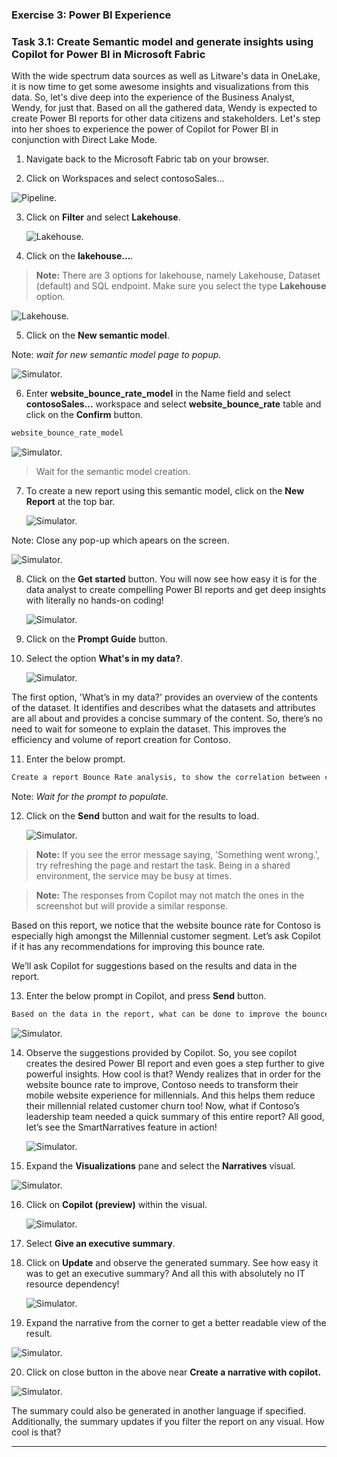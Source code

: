 
### Exercise 3: Power BI Experience
 
### Task 3.1: Create Semantic model and generate insights using Copilot for Power BI  in Microsoft Fabric

With the wide spectrum data sources as well as Litware's data in OneLake, it is now time to get some awesome insights and visualizations from this data. So, let's dive deep into the experience of the Business Analyst, Wendy, for just that. Based on all the gathered data, Wendy is expected to create Power BI reports for other data citizens and stakeholders. Let's step into her shoes to experience the power of Copilot for Power BI in conjunction with Direct Lake Mode.

1. Navigate back to the Microsoft Fabric tab on your browser.

2. Click on Workspaces and select contosoSales…

![Pipeline.](mediaNew/task-1.1-new4.png)

3. Click on **Filter** and select **Lakehouse**.

   ![Lakehouse.](mediaNew/task-1.3-ext-shortcut1.png)	

4. Click on the **lakehouse...**.

>**Note:** There are 3 options for lakehouse, namely Lakehouse, Dataset (default) and SQL endpoint. Make sure you select the type **Lakehouse** option.

   ![Lakehouse.](mediaNew/task-1.3-ext-shortcut2.png)

5. Click on the **New semantic model**.

Note: *wait for new semantic model page to popup.*

   ![Simulator.](mediaNew/task-new4.png)

6. Enter **website_bounce_rate_model** in the Name field and select **contosoSales...** workspace and select **website_bounce_rate** table and click on the **Confirm** button.

```BASH
website_bounce_rate_model
```
![Simulator.](mediaNew/semanticmodel.png)

>Wait for the semantic model creation.

7. To create a new report using this semantic model, click on the **New Report** at the top bar.
 
   ![Simulator.](mediaNew/task-new7.png)

Note: Close any pop-up which apears on the screen.

 ![Simulator.](mediaNew/coplitclose.png)

8. Click on the **Get started** button. You will now see how easy it is for the data analyst to create compelling Power BI reports and get deep insights with literally no hands-on coding!

   ![Simulator.](mediaNew/task-new8.png)
	
9. Click on the **Prompt Guide** button.  

10. Select the option **What's in my data?**.
   
      ![Simulator.](mediaNew/task-new9.png)

The first option, 'What’s in my data?' provides an overview of the contents of the dataset. It identifies and describes what the datasets and attributes are all about and provides a concise summary of the content. So, there’s no need to wait for someone to explain the dataset. This improves the efficiency and volume of report creation for Contoso.

11. Enter the below prompt.
 
```BASH
Create a report Bounce Rate analysis, to show the correlation between customer sentiment, particularly among millennials and Gen Z, unsuccessful product searches across different devices, and the website's bounce rate by customer generations.  
```
Note: *Wait for the prompt to populate.*

12. Click on the **Send** button and wait for the results to load. 

      ![Simulator.](mediaNew/task-new12.png)
	
>**Note:** If you see the error message saying, 'Something went wrong.', try refreshing the page and restart the task. Being in a shared environment, the service may be busy at times.

>**Note:** The responses from Copilot may not match the ones in the screenshot but will provide a similar response.

Based on this report, we notice that the website bounce rate for Contoso is especially high amongst the Millennial customer segment. Let’s ask Copilot if it has any recommendations for improving this bounce rate.

We’ll ask Copilot for suggestions based on the results and data in the report.

13. Enter the below prompt in Copilot, and press **Send** button.

```BASH
Based on the data in the report, what can be done to improve the bounce rate of millennials?
```
![Simulator.](mediaNew/task-new13.png)
	
14. Observe the suggestions provided by Copilot. So, you see copilot creates the desired Power BI report and even goes a step further to give powerful insights. How cool is that? Wendy realizes that in order for the website bounce rate to improve, Contoso needs to transform their mobile website experience for millennials. And this helps them reduce their millennial related customer churn too! Now, what if Contoso’s leadership team needed a quick summary of this entire report? All good, let’s see the SmartNarratives feature in action!
	
      ![Simulator.](mediaNew/task-new14.png)
	
15. Expand the **Visualizations** pane and select the **Narratives** visual. 

![Simulator.](mediaNew/visualizations.png)

16. Click on **Copilot (preview)** within the visual.

      ![Simulator.](mediaNew/open-narrative.png)
	
17. Select **Give an executive summary**. 

18. Click on **Update** and observe the generated summary. See how easy it was to get an executive summary? And all this with absolutely no IT resource dependency!
 
      ![Simulator.](mediaNew/task-new16.png)

19. Expand the narrative from the corner to get a better readable view of the result.
    
![Simulator.](mediaNew/expand-arrow.png)

20. Click on close button in the above near **Create a narrative with copilot.**

![Simulator.](mediaNew/close-copilot.png)
     
The summary could also be generated in another language if specified. Additionally, the summary updates if you filter the report on any visual. How cool is that?

---

